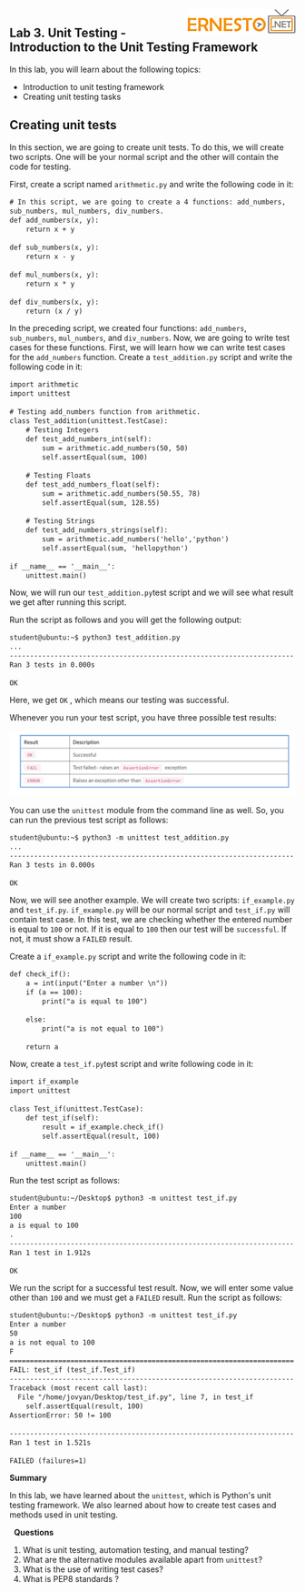 <img align="right" src="./logo.png">

Lab 3. Unit Testing - Introduction to the Unit Testing Framework
-----------------------------------------------------------------------------



In this lab, you will learn about the following topics:


-   Introduction to unit testing framework
-   Creating unit testing tasks


Creating unit tests
-------------------------------------

In this section, we are going to create unit
tests. To do this, we will create two scripts. One will be your normal
script and the other will contain the code for testing.

First, create a script named `arithmetic.py` and write the
following code in it:


```
# In this script, we are going to create a 4 functions: add_numbers, sub_numbers, mul_numbers, div_numbers.
def add_numbers(x, y):
    return x + y

def sub_numbers(x, y):
    return x - y

def mul_numbers(x, y):
    return x * y

def div_numbers(x, y):
    return (x / y)
```

In the preceding script, we created four functions:
`add_numbers`, `sub_numbers`,
`mul_numbers`, and `div_numbers`. Now, we are going
to write test cases for these functions. First, we will learn how we can
write test cases for the `add_numbers` function. Create
a `test_addition.py` script and write the following code in
it:


```
import arithmetic
import unittest

# Testing add_numbers function from arithmetic.
class Test_addition(unittest.TestCase):
    # Testing Integers
    def test_add_numbers_int(self):
        sum = arithmetic.add_numbers(50, 50)
        self.assertEqual(sum, 100)

    # Testing Floats
    def test_add_numbers_float(self):
        sum = arithmetic.add_numbers(50.55, 78)
        self.assertEqual(sum, 128.55)

    # Testing Strings
    def test_add_numbers_strings(self):
        sum = arithmetic.add_numbers('hello','python')
        self.assertEqual(sum, 'hellopython')

if __name__ == '__main__':
    unittest.main()
```


Now, we will run our `test_addition.py`test script and we will
see what result we get after running this script.

Run the script as follows and you will get
the following output:


```
student@ubuntu:~$ python3 test_addition.py
...
----------------------------------------------------------------------
Ran 3 tests in 0.000s

OK
```

Here, we get `OK` , which means our testing was successful.

Whenever you run your test script, you have three possible test results:

![](./images/11.PNG)




You can use the `unittest` module from the command line as
well. So, you can run the previous test script as follows:


```
student@ubuntu:~$ python3 -m unittest test_addition.py
...
----------------------------------------------------------------------
Ran 3 tests in 0.000s

OK
```

Now, we will see another example. We will create two scripts:
`if_example.py` and `test_if.py`.
`if_example.py` will be our normal script and
`test_if.py` will contain test case. In this test, we are
checking whether the entered number is equal to `100` or not.
If it is equal to `100` then our test will be
`successful`. If not, it must show a `FAILED`
result. 

Create a `if_example.py` script and write the following code
in it:


```
def check_if():
    a = int(input("Enter a number \n"))
    if (a == 100):
        print("a is equal to 100")

    else:
        print("a is not equal to 100")

    return a
```

Now, create a `test_if.py`test script and write following code
in it:


```
import if_example
import unittest

class Test_if(unittest.TestCase):
    def test_if(self):
        result = if_example.check_if()
        self.assertEqual(result, 100)

if __name__ == '__main__':
    unittest.main()
```


Run the test script as follows:


```
student@ubuntu:~/Desktop$ python3 -m unittest test_if.py
Enter a number
100
a is equal to 100
.
----------------------------------------------------------------------
Ran 1 test in 1.912s

OK
```

We run the script for a successful test result. Now, we will enter some
value other than `100` and we must get a `FAILED`
result. Run the script as follows:


```
student@ubuntu:~/Desktop$ python3 -m unittest test_if.py
Enter a number
50
a is not equal to 100
F
======================================================================
FAIL: test_if (test_if.Test_if)
----------------------------------------------------------------------
Traceback (most recent call last):
  File "/home/jovyan/Desktop/test_if.py", line 7, in test_if
    self.assertEqual(result, 100)
AssertionError: 50 != 100

----------------------------------------------------------------------
Ran 1 test in 1.521s

FAILED (failures=1)
```



**Summary**


In this lab, we have learned about the `unittest`, which
is Python\'s unit testing framework. We also learned about how to create
test cases and methods used in unit testing.

 
**Questions**

1.  What is unit testing, automation testing, and manual testing?
2.  What are the alternative modules available apart from
    `unittest`?
3.  What is the use of writing test cases?
4.  What is PEP8 standards ?

